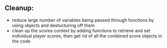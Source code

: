 ## Cleanup:

- reduce large number of variables being passed through functions by using objects and destucturing off them
- clean up the scores context by adding functions to retrieve and set individual player scores, then get rid of all the combined score objects in the code
